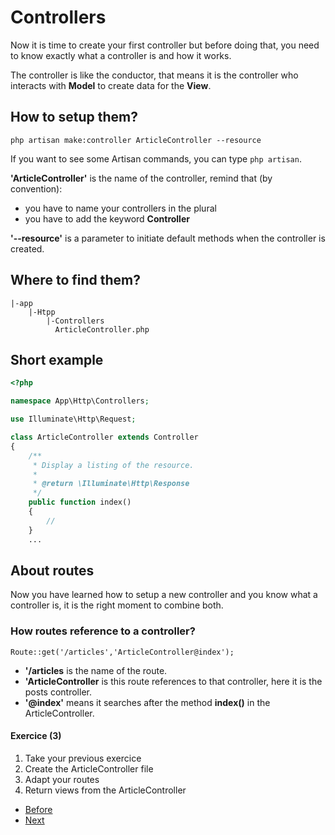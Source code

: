 # Controllers

Now it is time to create your first controller but before doing that, you need to know exactly what a controller is and how it works. 

The controller is like the conductor, that means it is the controller who interacts with **Model** to create data for the **View**.

## How to setup them?

`php artisan make:controller ArticleController --resource`

If you want to see some Artisan commands, you can type `php artisan`.

**'ArticleController'** is the name of the controller, remind that (by convention):
- you have to name your controllers in the plural
- you have to add the keyword **Controller**

**'--resource'** is a parameter to initiate default methods when the controller is created.

## Where to find them?

```console
|-app
    |-Htpp
        |-Controllers
          ArticleController.php
```

## Short example

```php
<?php

namespace App\Http\Controllers;

use Illuminate\Http\Request;

class ArticleController extends Controller
{
    /**
     * Display a listing of the resource.
     *
     * @return \Illuminate\Http\Response
     */
    public function index()
    {
        //
    }
    ...

```

## About routes
Now you have learned how to setup a new controller and you know what a controller is, it is the right moment to combine both. 

### How routes reference to a controller?

`Route::get('/articles','ArticleController@index');`

- **'/articles** is the name of the route.
- **'ArticleController** is this route references to that controller, here it is the posts controller.
- **'@index'** means it searches after the method **index()** in the ArticleController.

#### Exercice (3)

1. Take your previous exercice
2. Create the ArticleController file
3. Adapt your routes
4. Return views from the ArticleController

- [Before](/02.TheBasics/c.views.md)
- [Next](e.migrations.md)